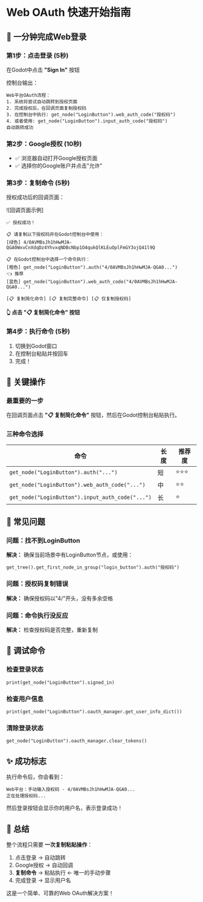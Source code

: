 # Web OAuth 快速开始指南

## 🚀 一分钟完成Web登录

### 第1步：点击登录 (5秒)
在Godot中点击 **"Sign In"** 按钮

控制台输出：
```
Web平台OAuth流程：
1. 系统将尝试自动跳转到授权页面
2. 完成授权后，在回调页面复制授权码  
3. 在控制台中执行: get_node("LoginButton").web_auth_code("授权码")
4. 或者使用: get_node("LoginButton").input_auth_code("授权码")
自动跳转成功
```

### 第2步：Google授权 (10秒)
- ✅ 浏览器自动打开Google授权页面
- ✅ 选择你的Google账户并点击"允许"

### 第3步：复制命令 (5秒)
授权成功后的回调页面：

![回调页面示例]
```
✅ 授权成功！

📋 请复制以下授权码并在Godot控制台中使用：
[绿色] 4/0AVMBsJh1hHwMJA-QGA0WxvCnXdqDz4YhvxqNDBcNbp1O4qukQlKLEuOplFmGY3ojQ41l9Q

📋 在Godot控制台中选择一个命令执行：
[橙色] get_node("LoginButton").auth("4/0AVMBsJh1hHwMJA-QGA0...")      👈 推荐
[蓝色] get_node("LoginButton").web_auth_code("4/0AVMBsJh1hHwMJA-QGA0...")

[📋 复制简化命令] [📋 复制完整命令] [📋 仅复制授权码]
```

**👆 点击 "📋 复制简化命令" 按钮**

### 第4步：执行命令 (5秒)
1. 切换到Godot窗口
2. 在控制台粘贴并按回车
3. 完成！

## 🎯 关键操作

### 最重要的一步
在回调页面点击 **"📋 复制简化命令"** 按钮，然后在Godot控制台粘贴执行。

### 三种命令选择

| 命令 | 长度 | 推荐度 |
|------|------|--------|
| `get_node("LoginButton").auth("...")` | 短 | ⭐⭐⭐ |
| `get_node("LoginButton").web_auth_code("...")` | 中 | ⭐⭐ |
| `get_node("LoginButton").input_auth_code("...")` | 长 | ⭐ |

## 🐛 常见问题

### 问题：找不到LoginButton
**解决：** 确保当前场景中有LoginButton节点，或使用：
```gdscript
get_tree().get_first_node_in_group("login_button").auth("授权码")
```

### 问题：授权码复制错误
**解决：** 确保授权码以"4/"开头，没有多余空格

### 问题：命令执行没反应
**解决：** 检查授权码是否完整，重新复制

## 🔧 调试命令

### 检查登录状态
```gdscript
print(get_node("LoginButton").signed_in)
```

### 检查用户信息
```gdscript
print(get_node("LoginButton").oauth_manager.get_user_info_dict())
```

### 清除登录状态
```gdscript
get_node("LoginButton").oauth_manager.clear_tokens()
```

## ✨ 成功标志

执行命令后，你会看到：
```
Web平台：手动输入授权码 - 4/0AVMBsJh1hHwMJA-QGA0...
正在处理授权码...
```

然后登录按钮会显示你的用户名，表示登录成功！

## 📝 总结

整个流程只需要 **一次复制粘贴操作**：
1. 点击登录 → 自动跳转
2. Google授权 → 自动回调  
3. **复制命令** → 粘贴执行 ← 唯一的手动步骤
4. 完成登录 → 显示用户名

这是一个简单、可靠的Web OAuth解决方案！ 